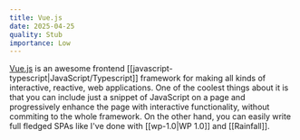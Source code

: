 ```yaml
---
title: Vue.js
date: 2025-04-25
quality: Stub
importance: Low
---
```

[Vue.js](https://vuejs.org/) is an awesome frontend [[javascript-typescript|JavaScript/Typescript]] framework for making all kinds of interactive, reactive, web applications. One of the coolest things about it is that you can include just a snippet of JavaScript on a page and progressively enhance the page with interactive functionality, without commiting to the whole framework. On the other hand, you can easily write full fledged SPAs like I've done with [[wp-1.0|WP 1.0]] and [[Rainfall]].
